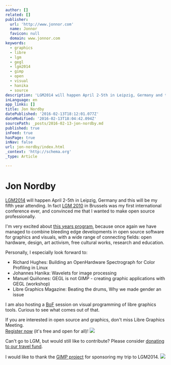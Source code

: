 ```yaml
---
author: []
related: []
publisher:
  url: 'http://www.jonnor.com'
  name: Jonnor
  favicon: null
  domain: www.jonnor.com
keywords:
  - graphics
  - libre
  - lgm
  - gegl
  - lgm2014
  - gimp
  - open
  - visual
  - hanika
  - source
description: 'LGM2014 will happen April 2-5th in Leipzig, Germany and this will be my fifth year attending. In fact LGM 2010 in Brussels was my first international conference ever, and convinced me that I wanted to make open source professionally.'
inLanguage: en
app_links: []
title: Jon Nordby
datePublished: '2016-02-13T18:12:01.077Z'
dateModified: '2016-02-13T18:04:42.094Z'
sourcePath: _posts/2016-02-13-jon-nordby.md
published: true
inFeed: true
hasPage: true
inNav: false
url: jon-nordby/index.html
_context: 'http://schema.org'
_type: Article

---
```

# Jon Nordby

[LGM2014][0] will happen April 2-5th in Leipzig, Germany and this will be my fifth year attending. In fact [LGM 2010][1] in Brussels was my first international conference ever, and convinced me that I wanted to make open source professionally.

I'm very excited about [this years program][2], because once again we have managed to combine bleeding edge developments in open source software for graphics and visuals, with a wide range of connecting fields: open hardware, design, art activism, free cultural works, research and education.

Personally, I especially look forward to:

* Richard Hughes: Building an OpenHardware Spectrograph for Color Profiling in Linux
* Johannes Hanika: Wavelets for image processing
* Manuel Quiñones: GEGL is not GIMP - creating graphic applications with GEGL (workshop)
* Libre Graphics Magazine: Beating the drums, Why we made gender an issue

I am also hosting a [BoF][3] session on visual programming of libre graphics tools. Curious to see what comes out of that.

If you are interested in open source and graphics, don't miss Libre Graphics Meeting.  
[Register now][4] (it's free and open for all)!
[![](http://libregraphicsmeeting.org/2014/wp/wp-content/uploads/2014/02/LGM-2014-logo.png)][4]

Can't go to LGM, but would still like to contribute? Please consider [donating to our travel fund][5].

I would like to thank the [GIMP project][6] for sponsoring my trip to LGM2014\.
[![](http://www.jonnor.com/wp/wp-content/plugins/flattr/img/flattr-badge-large.png)][7]

[0]: http://libregraphicsmeeting.org/2014
[1]: http://www.libregraphicsmeeting.org/2010/index.php?p=en/review
[2]: http://libregraphicsmeeting.org/2014/program/
[3]: http://en.wikipedia.org/wiki/Birds_of_a_Feather_%28computing%29
[4]: http://libregraphicsmeeting.org/2014/register/
[5]: https://pledgie.com/campaigns/22927
[6]: http://gimp.org/
[7]: http://www.jonnor.com/wp/?flattrss_redirect&id=680&md5=c3f5f6a823af4709dc62777136a239e8